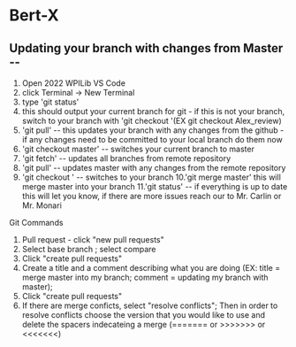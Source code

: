 # Bert-X

Updating your branch with changes from Master --
--
1. Open 2022 WPILib VS Code
2. click Terminal -> New Terminal
3. type 'git status'
4. this should output your current branch for git - if this is not your branch, switch to your branch with 'git checkout <your branch name>'(EX git checkout Alex_review)
5. 'git pull' -- this updates your branch with any changes from the github - if any changes need to be committed to your local branch do them now
6. 'git checkout master' -- switches your current branch to master
7. 'git fetch' -- updates all branches from remote repository
8. 'git pull' -- updates master with any changes from the remote repository
9. 'git checkout <your branch name>' -- switches to your branch
10.'git merge master' this will merge master into your branch
11.'git status' -- if everything is up to date this will let you know, if there are more issues reach our to Mr. Carlin or Mr. Monari


Git Commands

1. Pull request - click "new pull requests"
2. Select base branch <your branch name>; select compare <master>
3. Click "create pull requests"
4. Create a title and a comment describing what you are doing (EX: title = merge master into my branch; comment = updating my branch with master);
5. Click "create pull requests"
6. If there are merge conficts, select "resolve conflicts"; Then in order to resolve conflicts choose the version that you would like to use and delete the spacers indecateing a merge (======= or >>>>>>> or <<<<<<<)
